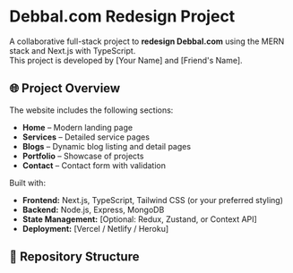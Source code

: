 # Debbal.com Redesign Project

A collaborative full-stack project to **redesign Debbal.com** using the MERN stack and Next.js with TypeScript.  
This project is developed by [Your Name] and [Friend's Name].

## 🌐 Project Overview

The website includes the following sections:  

- **Home** – Modern landing page  
- **Services** – Detailed service pages  
- **Blogs** – Dynamic blog listing and detail pages  
- **Portfolio** – Showcase of projects  
- **Contact** – Contact form with validation  

Built with:  

- **Frontend:** Next.js, TypeScript, Tailwind CSS (or your preferred styling)  
- **Backend:** Node.js, Express, MongoDB  
- **State Management:** [Optional: Redux, Zustand, or Context API]  
- **Deployment:** [Vercel / Netlify / Heroku]  

## 📂 Repository Structure

